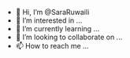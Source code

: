 - 👋 Hi, I’m @SaraRuwaili
- 👀 I’m interested in ...
- 🌱 I’m currently learning ...
- 💞️ I’m looking to collaborate on ...
- 📫 How to reach me ...

<!---
SaraRuwaili/SaraRuwaili is a ✨ special ✨ repository because its `README.md` (this file) appears on your GitHub profile.
You can click the Preview link to take a look at your changes.
--->
